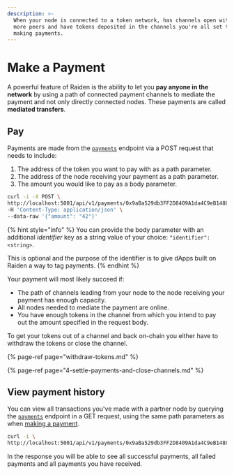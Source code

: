 ```yaml
---
description: >-
  When your node is connected to a token network, has channels open with one or
  more peers and have tokens deposited in the channels you're all set to start
  making payments.
---
```


# Make a Payment

A powerful feature of Raiden is the ability to let you **pay anyone in the network** by using a path of connected payment channels to mediate the payment and not only directly connected nodes. These payments are called **mediated transfers**.

## Pay

Payments are made from the [`payments`](../resources/payments.md#initiate-a-payment) endpoint via a POST request that needs to include:

1. The address of the token you want to pay with as a path parameter.
2. The address of the node receiving your payment as a path parameter.
3. The amount you would like to pay as a body parameter.

```bash
curl -i -X POST \
http://localhost:5001/api/v1/payments/0x9aBa529db3FF2D8409A1da4C9eB148879b046700/0x61C808D82A3Ac53231750daDc13c777b59310bD9 \
-H 'Content-Type: application/json' \
--data-raw '{"amount": "42"}'
```

{% hint style="info" %}
You can provide the body parameter with an additional _identifier_ key as a string value of your choice: `"identifier": <string>`.

This is optional and the purpose of the identifier is to give dApps built on Raiden a way to tag payments.
{% endhint %}

Your payment will most likely succeed if:

* The path of channels leading from your node to the node receiving your payment has enough capacity.
* All nodes needed to mediate the payment  are online.
* You have enough tokens in the channel from which you intend to pay out the amount specified in the request body.

To get your tokens out of a channel and back on-chain you either have to withdraw the tokens or close the channel.

{% page-ref page="withdraw-tokens.md" %}

{% page-ref page="4-settle-payments-and-close-channels.md" %}

## View payment history

You can view all transactions you've made with a partner node by querying the [`payments`](../resources/payments.md#payment-history) endpoint in a GET request, using the same path parameters as when [making a payment](3-make-a-payment.md#pay).

```bash
curl -i \
http://localhost:5001/api/v1/payments/0x9aBa529db3FF2D8409A1da4C9eB148879b046700/0x61C808D82A3Ac53231750daDc13c777b59310bD9
```

In the response you will be able to see all successful payments, all failed payments and all payments you have received.

